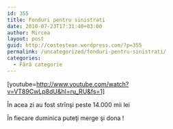 ```yaml
---
id: 355
title: Fonduri pentru sinistrati
date: 2010-07-23T17:31:40+03:00
author: Mircea
layout: post
guid: http://costestean.wordpress.com/?p=355
permalink: /uncategorized/fonduri-pentru-sinistrati/
categories:
  - Fără categorie
---
```

[youtube=http://www.youtube.com/watch?v=VT89CwLp8dU&hl=ru_RU&fs=1]

În acea zi au fost strînşi peste 14.000 mii lei 

În fiecare duminica puteţi merge şi dona !